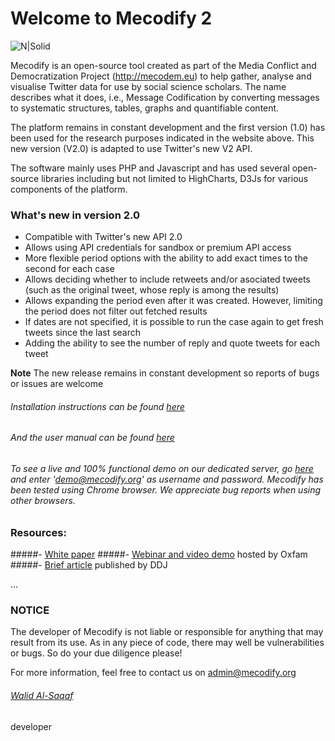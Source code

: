 # Welcome to Mecodify 2
![N|Solid](https://mecodify.org/images/logo3.png)

Mecodify is an open-source tool created as part of the Media Conflict and Democratization Project (http://mecodem.eu) to help gather, analyse and visualise Twitter data for use by social science scholars. The name describes what it does, i.e., Message Codification by converting messages to systematic structures, tables, graphs and quantifiable content.

The platform remains in constant development and the first version (1.0) has been used for the research purposes indicated in the website above. This new version (V2.0) is adapted to use Twitter's new V2 API.

The software mainly uses PHP and Javascript and has used several open-source libraries including but not limited to HighCharts, D3Js for various components of the platform.

### What's new in version 2.0

- Compatible with Twitter's new API 2.0
- Allows using API credentials for sandbox or premium API access
- More flexible period options with the ability to add exact times to the second for each case
- Allows deciding whether to include retweets and/or asociated tweets (such as the original tweet, whose reply is among the results)
- Allows expanding the period even after it was created. However, limiting the period does not filter out fetched results
- If dates are not specified, it is possible to run the case again to get fresh tweets since the last search
- Adding the ability to see the number of reply and quote tweets for each tweet

**Note** The new release remains in constant development so reports of bugs or issues are welcome

###### Installation instructions can be found [here](install.md)

###### And the user manual can be found [here](manual.md)

###### To see a live and 100% functional demo on our dedicated server, go [here](https://mecodify.org/demo) and enter 'demo@mecodify.org' as username and password. Mecodify has been tested using Chrome browser. We appreciate bug reports when using other browsers.

### Resources:
#####- [White paper](https://mecodify.org/mecodify-whitepaper.pdf)
#####- [Webinar and video demo](https://www.youtube.com/watch?v=_wWYm-kobLI) hosted by Oxfam
#####- [Brief article](http://datadrivenjournalism.net/resources/mecodify) published by DDJ

...

### NOTICE

The developer of Mecodify is not liable or responsible for anything that may result from its use. As in any piece of code, there may well be vulnerabilities or bugs. So do your due diligence please!

For more information, feel free to contact us on [admin@mecodify.org](mailto:admin@mecodify.org)

###### [Walid Al-Saqaf](http://al-saqaf.se)

developer
